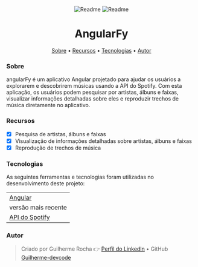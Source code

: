 <p align="center">
    <img alt="Readme" title="angularFy Screenshot" src="./assets/images/cashawallpaper.PNG" />
    <img alt="Readme" title="angularFy Screenshot" src="./assets/images/dashboardCash.PNG" />
</p>

<h1 align="center">AngularFy</h1>

<p align="center">
    <a href="#about">Sobre</a> • 
    <a href="#features">Recursos</a> • 
    <a href="#technologies">Tecnologias</a> • 
    <a href="#author">Autor</a> 
</p>

### Sobre

angularFy é um aplicativo Angular projetado para ajudar os usuários a explorarem e descobrirem músicas usando a API do Spotify. Com esta aplicação, os usuários podem pesquisar por artistas, álbuns e faixas, visualizar informações detalhadas sobre eles e reproduzir trechos de música diretamente no aplicativo.

### Recursos

- [x] Pesquisa de artistas, álbuns e faixas
- [x] Visualização de informações detalhadas sobre artistas, álbuns e faixas
- [x] Reprodução de trechos de música

### Tecnologias

As seguintes ferramentas e tecnologias foram utilizadas no desenvolvimento deste projeto:

<table>
    <tr>
        <td><a href="https://angular.io/">Angular</a></td>
    </tr>
    <tr>
        <td>versão mais recente</td>
    </tr>
    <tr>
        <td><a href="https://developer.spotify.com/documentation/web-api/">API do Spotify</a></td>
    </tr>
</table>

### Autor

> Criado por Guilherme Rocha 👉 [Perfil do LinkedIn](https://www.linkedin.com/in/guilherme-mesquita-rocha-7b3a69220/) • GitHub [Guilherme-devcode](https://github.com/Guilherme-devcode)
